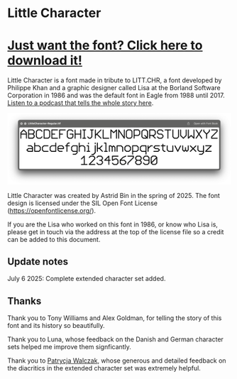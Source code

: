 # Little Character

# [Just want the font? Click here to download it!](https://github.com/disastrid/LittleCharacter/raw/refs/heads/main/LittleCharacterRegular.ttf)

Little Character is a font made in tribute to LITT.CHR, a font developed by Philippe Khan and a graphic designer called Lisa at the Borland Software Corporation in 1986 and was the default font in Eagle from 1988 until 2017. [Listen to a podcast that tells the whole story here](https://www.hyperfixedpod.com/listen/hyperfixed/little-by-little).

[![Preview of the LittleCharacter font](preview.png)](preview.png)

Little Character was created by Astrid Bin in the spring of 2025. The font design is licensed under the SIL Open Font License (https://openfontlicense.org/).

If you are the Lisa who worked on this font in 1986, or know who Lisa is, please get in touch via the address at the top of the license file so a credit can be added to this document.

## Update notes

July 6 2025: Complete extended character set added.

## Thanks

Thank you to Tony Williams and Alex Goldman, for telling the story of this font and its history so beautifully.

Thank you to Luna, whose feedback on the Danish and German character sets helped me improve them signficantly. 

Thank you to [Patrycja Walczak](https://www.type-together.com/patrycja-walczak), whose generous and detailed feedback on the diacritics in the extended character set was extremely helpful.
